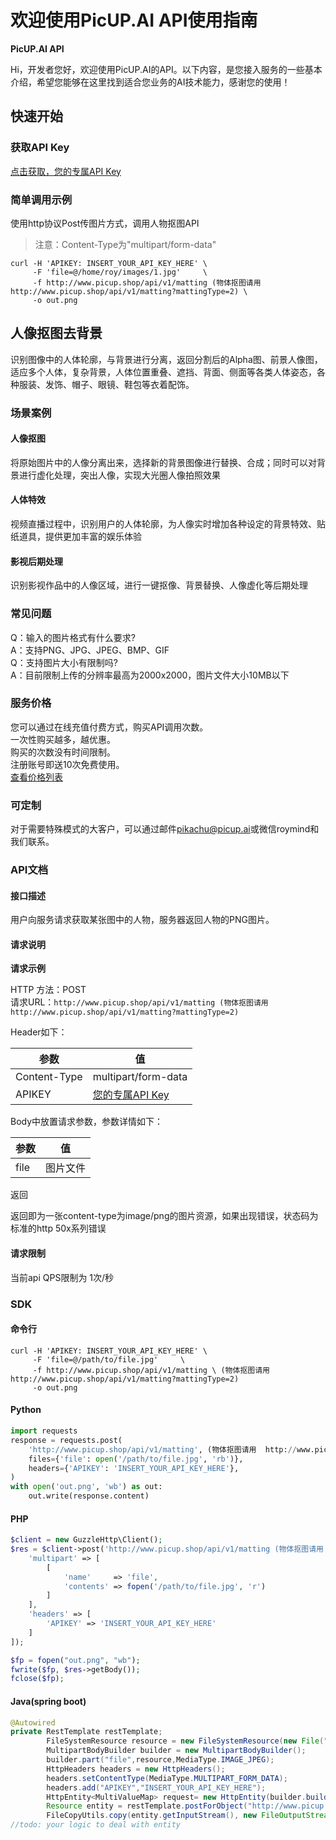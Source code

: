 # 欢迎使用PicUP.AI API使用指南

**PicUP.AI API**

Hi，开发者您好，欢迎使用PicUP.AI的API。以下内容，是您接入服务的一些基本介绍，希望您能够在这里找到适合您业务的AI技术能力，感谢您的使用！

## 快速开始
### 获取API Key
[点击获取，您的专属API Key](http://www.picup.shop/userCenter.html#/userCenter/secret)
### 简单调用示例
使用http协议Post传图片方式，调用人物抠图API
> 注意：Content-Type为"multipart/form-data"

```shellcommand
curl -H 'APIKEY: INSERT_YOUR_API_KEY_HERE' \
     -F 'file=@/home/roy/images/1.jpg'     \
     -f http://www.picup.shop/api/v1/matting (物体抠图请用  http://www.picup.shop/api/v1/matting?mattingType=2) \
     -o out.png
```

## 人像抠图去背景
识别图像中的人体轮廓，与背景进行分离，返回分割后的Alpha图、前景人像图，适应多个人体，复杂背景，人体位置重叠、遮挡、背面、侧面等各类人体姿态，各种服装、发饰、帽子、眼镜、鞋包等衣着配饰。
### 场景案例
#### 人像抠图
将原始图片中的人像分离出来，选择新的背景图像进行替换、合成；同时可以对背景进行虚化处理，突出人像，实现大光圈人像拍照效果
#### 人体特效
视频直播过程中，识别用户的人体轮廓，为人像实时增加各种设定的背景特效、贴纸道具，提供更加丰富的娱乐体验
#### 影视后期处理
识别影视作品中的人像区域，进行一键抠像、背景替换、人像虚化等后期处理
### 常见问题
Q：输入的图片格式有什么要求?  
A：支持PNG、JPG、JPEG、BMP、GIF  
Q：支持图片大小有限制吗?  
A：目前限制上传的分辨率最高为2000x2000，图片文件大小10MB以下  
### 服务价格
您可以通过在线充值付费方式，购买API调用次数。  
一次性购买越多，越优惠。  
购买的次数没有时间限制。  
注册账号即送10次免费使用。  
[查看价格列表](http://www.picup.shop/userVip.html)

### 可定制
对于需要特殊模式的大客户，可以通过邮件[pikachu@picup.ai](mailto:pikachu@picup.ai)或微信roymind和我们联系。
### API文档
#### 接口描述
用户向服务请求获取某张图中的人物，服务器返回人物的PNG图片。
#### 请求说明
**请求示例**

HTTP 方法：POST  
请求URL：`http://www.picup.shop/api/v1/matting (物体抠图请用  http://www.picup.shop/api/v1/matting?mattingType=2)`  
  
Header如下：  

| 参数 | 值 |
| ------ | ------ |
| Content-Type	 | multipart/form-data |
| APIKEY | [您的专属API Key](http://www.picup.shop/userCenter.html#/userCenter/secret) | 
  
Body中放置请求参数，参数详情如下：  

| 参数 | 值 |
| ------ | ------ |
| file	 | 图片文件 |

返回

返回即为一张content-type为image/png的图片资源，如果出现错误，状态码为标准的http 50x系列错误

#### 请求限制

当前api QPS限制为 1次/秒

### SDK
#### 命令行
```shellcommand
curl -H 'APIKEY: INSERT_YOUR_API_KEY_HERE' \
     -F 'file=@/path/to/file.jpg'     \
     -f http://www.picup.shop/api/v1/matting \ (物体抠图请用  http://www.picup.shop/api/v1/matting?mattingType=2)
     -o out.png
```

#### Python
```python
import requests
response = requests.post(
    'http://www.picup.shop/api/v1/matting', (物体抠图请用  http://www.picup.shop/api/v1/matting?mattingType=2)
    files={'file': open('/path/to/file.jpg', 'rb')},
    headers={'APIKEY': 'INSERT_YOUR_API_KEY_HERE'},
)
with open('out.png', 'wb') as out:
    out.write(response.content)
```

#### PHP
```php
$client = new GuzzleHttp\Client();
$res = $client->post('http://www.picup.shop/api/v1/matting (物体抠图请用  http://www.picup.shop/api/v1/matting?mattingType=2)', [
    'multipart' => [
        [
            'name'     => 'file',
            'contents' => fopen('/path/to/file.jpg', 'r')
        ]
    ],
    'headers' => [
        'APIKEY' => 'INSERT_YOUR_API_KEY_HERE'
    ]
]);

$fp = fopen("out.png", "wb");
fwrite($fp, $res->getBody());
fclose($fp);
```

#### Java(spring boot)
```java
@Autowired
private RestTemplate restTemplate;
        FileSystemResource resource = new FileSystemResource(new File("/path/to/file.jpg"));
        MultipartBodyBuilder builder = new MultipartBodyBuilder();
        builder.part("file",resource,MediaType.IMAGE_JPEG);
        HttpHeaders headers = new HttpHeaders();
        headers.setContentType(MediaType.MULTIPART_FORM_DATA);
        headers.add("APIKEY","INSERT_YOUR_API_KEY_HERE");
        HttpEntity<MultiValueMap> request= new HttpEntity(builder.build(),headers);
        Resource entity = restTemplate.postForObject("http://www.picup.shop/api/v1/matting (物体抠图请用  http://www.picup.shop/api/v1/matting?mattingType=2)", request, Resource.class);
        FileCopyUtils.copy(entity.getInputStream(), new FileOutputStream("/path/to/saveresult.png"));
//todo: your logic to deal with entity
```

